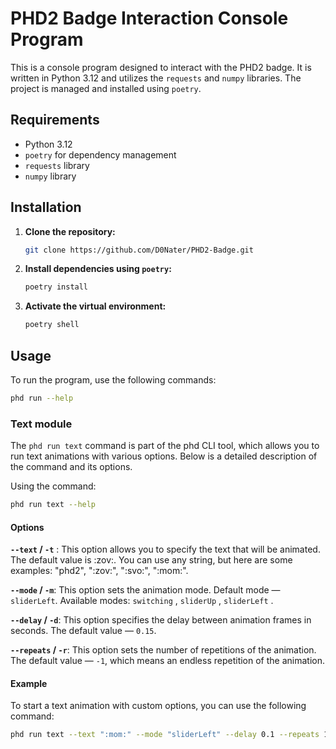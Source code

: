 # PHD2 Badge Interaction Console Program

This is a console program designed to interact with the PHD2 badge. It is written in Python 3.12 and utilizes the `requests` and `numpy` libraries. The project is managed and installed using `poetry`.

## Requirements

- Python 3.12
- `poetry` for dependency management
- `requests` library
- `numpy` library

## Installation

1. **Clone the repository:**

   ```bash
   git clone https://github.com/D0Nater/PHD2-Badge.git
   ```

2. **Install dependencies using `poetry`:**

   ```bash
   poetry install
   ```

3. **Activate the virtual environment:**

   ```bash
   poetry shell
   ```

## Usage

To run the program, use the following commands:

```bash
phd run --help
```

### Text module

The `phd run text` command is part of the phd CLI tool, which allows you to run text animations with various options. Below is a detailed description of the command and its options.

Using the command:

```bash
phd run text --help
```

#### Options

**`--text` / `-t`** : This option allows you to specify the text that will be animated. The default value is :zov:. You can use any string, but here are some examples: "phd2", ":zov:", ":svo:", ":mom:".

**`--mode` / `-m`**: This option sets the animation mode. Default mode — `sliderLeft`. Available modes: `switching` , `sliderUp` , `sliderLeft` .

**`--delay` / `-d`**: This option specifies the delay between animation frames in seconds. The default value — `0.15`.

**`--repeats` / `-r`**: This option sets the number of repetitions of the animation. The default value — `-1`, which means an endless repetition of the animation.

#### Example

To start a text animation with custom options, you can use the following command:

```bash
phd run text --text ":mom:" --mode "sliderLeft" --delay 0.1 --repeats 10
```
